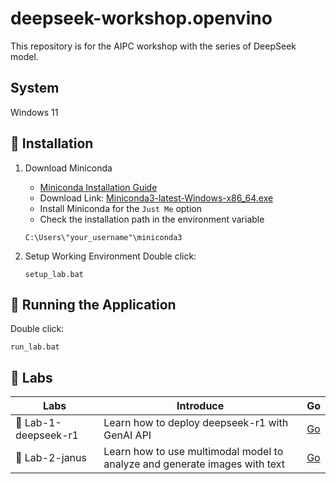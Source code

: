 # deepseek-workshop.openvino

This repository is for the AIPC workshop with the series of DeepSeek model.

## System 

Windows 11

## 📖 Installation

1. Download Miniconda

   - [Miniconda Installation Guide](https://docs.anaconda.com/free/miniconda/)  
   - Download Link: [Miniconda3-latest-Windows-x86_64.exe](https://repo.anaconda.com/miniconda/Miniconda3-latest-Windows-x86_64.exe)  
   - Install Miniconda for the `Just Me` option  
   - Check the installation path in the environment variable  
   ```
   C:\Users\"your_username"\miniconda3
   ```

2. Setup Working Environment
   Double click:
   ```
   setup_lab.bat
   ```

## 🏃 Running the Application
   Double click:
   ```
   run_lab.bat
   ```

## 🧪 Labs

| Labs    | Introduce | Go |
| -------- | ------- |  ------- |
| 🚀 Lab-1-deepseek-r1  | Learn how to deploy deepseek-r1 with GenAI API    |  [Go](./lab1-deepseek-r1)    |
| 🚀 Lab-2-janus  | Learn how to use multimodal model to analyze and generate images with text    |  [Go](./lab2-janus)    |
